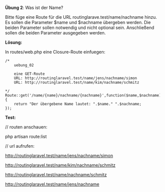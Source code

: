 **Übung 2**: Was ist der Name?

Bitte füge eine Route für die URL routinglarave.test/name/nachname hinzu. Es sollen die Parameter $name und $nachname übergeben werden. Die beiden Parameter sollen notwendig und nicht optional sein. Anschließend sollen die beiden Parameter ausgegeben werden.

**Lösung:**

In routes/web.php eine Closure-Route einfuegen:

```
/* 
	uebung_02
	
	eine GET-Route 
	URL: http://routinglaravel.test/name/jens/nachname/simon
	URL: http://routinglaravel.test/name/kim/nachname/schmitz
	
*/ 
Route::get('/name/{name}/nachname/{nachname}',function($name,$nachname){
    return "Der übergebene Name lautet: ".$name." ".$nachname;
});

```


**Test:**


// routen anschauen:

php artisan route:list

// url aufrufen:

http://routinglaravel.test/name/jens/nachname/simon

http://routinglaravel.test/name/kim/nachname/schmitz

http://routinglaravel.test/name/nachname/schmitz

http://routinglaravel.test/name/jens/nachname

